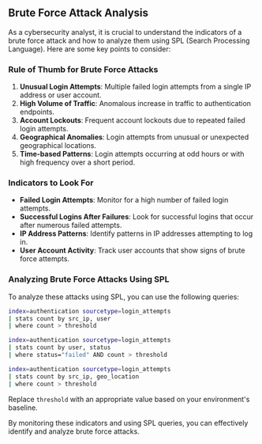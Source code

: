 ## Brute Force Attack Analysis

As a cybersecurity analyst, it is crucial to understand the indicators of a brute force attack and how to analyze them using SPL (Search Processing Language). Here are some key points to consider:

### Rule of Thumb for Brute Force Attacks
1. **Unusual Login Attempts**: Multiple failed login attempts from a single IP address or user account.
2. **High Volume of Traffic**: Anomalous increase in traffic to authentication endpoints.
3. **Account Lockouts**: Frequent account lockouts due to repeated failed login attempts.
4. **Geographical Anomalies**: Login attempts from unusual or unexpected geographical locations.
5. **Time-based Patterns**: Login attempts occurring at odd hours or with high frequency over a short period.

### Indicators to Look For
- **Failed Login Attempts**: Monitor for a high number of failed login attempts.
- **Successful Logins After Failures**: Look for successful logins that occur after numerous failed attempts.
- **IP Address Patterns**: Identify patterns in IP addresses attempting to log in.
- **User Account Activity**: Track user accounts that show signs of brute force attempts.

### Analyzing Brute Force Attacks Using SPL
To analyze these attacks using SPL, you can use the following queries:

```bash
index=authentication sourcetype=login_attempts
| stats count by src_ip, user
| where count > threshold
```

```bash
index=authentication sourcetype=login_attempts
| stats count by user, status
| where status="failed" AND count > threshold
```

```bash
index=authentication sourcetype=login_attempts
| stats count by src_ip, geo_location
| where count > threshold
```

Replace `threshold` with an appropriate value based on your environment's baseline.

By monitoring these indicators and using SPL queries, you can effectively identify and analyze brute force attacks.